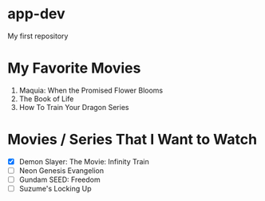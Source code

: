 # app-dev
My first repository

# My Favorite Movies
1. Maquia: When the Promised Flower Blooms
2. The Book of Life
3. How To Train Your Dragon Series

# Movies / Series That I Want to Watch
- [x] Demon Slayer: The Movie: Infinity Train
- [ ] Neon Genesis Evangelion
- [ ] Gundam SEED: Freedom
- [ ] Suzume's Locking Up
